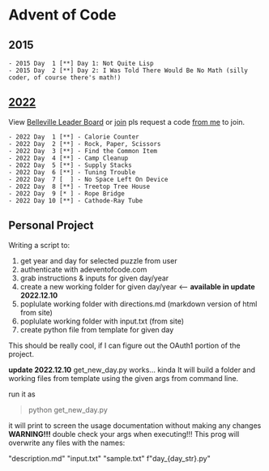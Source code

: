 # Advent of Code

## 2015

    - 2015 Day  1 [**] Day 1: Not Quite Lisp
    - 2015 Day  2 [**] Day 2: I Was Told There Would Be No Math (silly coder, of course there's math!)

## [2022](https://adventofcode.com/2022)

View [Belleville Leader Board](https://adventofcode.com/2022/leaderboard/private/view/2588518) or [join](https://adventofcode.com/2022/leaderboard/private) pls request a code [from me](mailto:greg.denyes@gmail.com) to join.

    - 2022 Day  1 [**] - Calorie Counter
    - 2022 Day  2 [**] - Rock, Paper, Scissors
    - 2022 Day  3 [**] - Find the Common Item
    - 2022 Day  4 [**] - Camp Cleanup
    - 2022 Day  5 [**] - Supply Stacks
    - 2022 Day  6 [**] - Tuning Trouble
    - 2022 Day  7 [  ] - No Space Left On Device
    - 2022 Day  8 [**] - Treetop Tree House
    - 2022 Day  9 [* ] - Rope Bridge
    - 2022 Day 10 [**] - Cathode-Ray Tube

## Personal Project

Writing a script to:

1. get year and day for selected puzzle from user
2. authenticate with adeventofcode.com
3. grab instructions & inputs for given day/year
4. create a new working folder for given day/year <-- **available in update 2022.12.10**
5. poplulate working folder with directions.md (markdown version of html from site)
6. poplulate working folder with input.txt (from site)
7. create python file from template for given day

This should be really cool, if I can figure out the OAuth1 portion of the project.

**update 2022.12.10**
get_new_day.py works... kinda
It will build a folder and working files from template using the given args from command line.

run it as 
  >python get_new_day.py

it will print to screen the usage documentation without making any changes
**WARNING!!!**
double check your args when executing!!! 
This prog will overwrite any files with the names:

  "description.md"
  "input.txt"
  "sample.txt"
  f"day_{day_str}.py"
